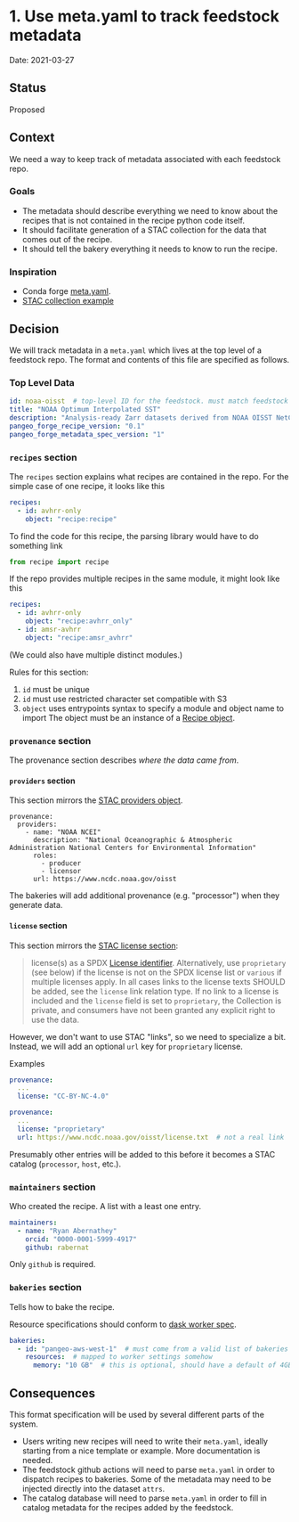 # 1. Use meta.yaml to track feedstock metadata

Date: 2021-03-27

## Status

Proposed

## Context

We need a way to keep track of metadata associated with each feedstock repo.

### Goals

- The metadata should describe everything we need to know about the recipes that is not contained in the recipe python code itself.
- It should facilitate generation of a STAC collection for the data that comes out of the recipe.
- It should tell the bakery everything it needs to know to run the recipe.

### Inspiration

- Conda forge [meta.yaml](https://docs.conda.io/projects/conda-build/en/latest/resources/define-metadata.html).
- [STAC collection example](https://github.com/radiantearth/stac-spec/blob/master/examples/collection.json)


## Decision

We will track metadata in a `meta.yaml` which lives at the top level of a feedstock repo.
The format and contents of this file are specified as follows.

### Top Level Data

```yaml
id: noaa-oisst  # top-level ID for the feedstock. must match feedstock repo name
title: "NOAA Optimum Interpolated SST"
description: "Analysis-ready Zarr datasets derived from NOAA OISST NetCDF"
pangeo_forge_recipe_version: "0.1"
pangeo_forge_metadata_spec_version: "1"
```

### `recipes` section


The `recipes` section explains what recipes are contained in the repo. For the simple case of one recipe, it looks like this

```yaml
recipes:
  - id: avhrr-only
    object: "recipe:recipe" 
```

To find the code for this recipe, the parsing library would have to do something link

```python
from recipe import recipe
```
If the repo provides multiple recipes in the same module, it might look like this

```yaml
recipes:
  - id: avhrr-only
    object: "recipe:avhrr_only"
  - id: amsr-avhrr  
    object: "recipe:amsr_avhrr"
```

(We could also have multiple distinct modules.)

Rules for this section:
1. `id` must be unique
2. `id` must use restricted character set compatible with S3
3. `object` uses entrypoints syntax to specify a module and object name to import
   The object must be an instance of a [Recipe object](https://pangeo-forge.readthedocs.io/en/latest/recipes.html#the-recipe-object).

### `provenance` section

The provenance section describes _where the data came from_.

#### `providers` section

This section mirrors the [STAC providers object](https://github.com/radiantearth/stac-spec/blob/master/collection-spec/collection-spec.md#provider-object).

```yaml=
provenance:
  providers:
    - name: "NOAA NCEI"
      description: "National Oceanographic & Atmospheric Administration National Centers for Environmental Information"
      roles:
        - producer
        - licensor
      url: https://www.ncdc.noaa.gov/oisst    
```

The bakeries will add additional provenance (e.g. "processor") when they generate data.

#### `license` section

This section mirrors the [STAC license section](https://github.com/radiantearth/stac-spec/blob/master/collection-spec/collection-spec.md#license):

> license(s) as a SPDX [License identifier](https://spdx.org/licenses/). Alternatively, use `proprietary` (see below) if the license is not on the SPDX license list or `various` if multiple licenses apply. In all cases links to the license texts SHOULD be added, see the `license` link relation type. If no link to a license is included and the `license` field is set to `proprietary`, the Collection is private, and consumers have not been granted any explicit right to use the data.

However, we don't want to use STAC "links", so we need to specialize a bit. Instead, we will add an optional `url` key for `proprietary` license.

Examples

```yaml
provenance:
  ...
  license: "CC-BY-NC-4.0"
```

```yaml
provenance:
  ...
  license: "proprietary"
  url: https://www.ncdc.noaa.gov/oisst/license.txt  # not a real link
```

Presumably other entries will be added to this before it becomes a STAC catalog (`processor`, `host`, etc.).

### `maintainers` section

Who created the recipe. A list with a least one entry.

```yaml
maintainers:
  - name: "Ryan Abernathey"
    orcid: "0000-0001-5999-4917"
    github: rabernat
```

Only `github` is required.

### `bakeries` section

Tells how to bake the recipe.

Resource specifications should conform to [dask worker spec](https://yarn.dask.org/en/latest/configuration.html#example-deploy-mode-local-with-node-label-restrictions).

```yaml
bakeries:
  - id: "pangeo-aws-west-1"  # must come from a valid list of bakeries
    resources:  # mapped to worker settings somehow
      memory: "10 GB"  # this is optional, should have a default of 4GB
```

## Consequences

This format specification will be used by several different parts of the system.

- Users writing new recipes will need to write their `meta.yaml`, ideally starting
  from a nice template or example. More documentation is needed.
- The feedstock github actions will need to parse `meta.yaml` in order to dispatch
  recipes to bakeries. Some of the metadata may need to be injected directly into
  the dataset `attrs`.
- The catalog database will need to parse `meta.yaml` in order to fill in catalog
  metadata for the recipes added by the feedstock.
